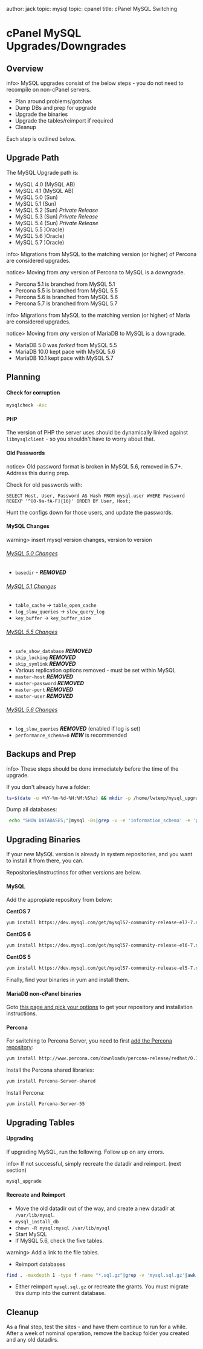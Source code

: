 author: jack
topic: mysql
topic: cpanel
title: cPanel MySQL Switching

cPanel MySQL Upgrades/Downgrades
================================

Overview
--------

info> MySQL upgrades consist of the below steps - you do not need to recompile on non-cPanel servers.

* Plan around problems/gotchas
* Dump DBs and prep for upgrade
* Upgrade the binaries
* Upgrade the tables/reimport if required
* Cleanup

Each step is outlined below.

Upgrade Path
------------

The MySQL Upgrade path is:

* MySQL 4.0 (MySQL AB)
* MySQL 4.1 (MySQL AB)
* MySQL 5.0 (Sun)
* MySQL 5.1 (Sun)
* MySQL 5.2 (Sun) _Private Release_
* MySQL 5.3 (Sun) _Private Release_
* MySQL 5.4 (Sun) _Private Release_
* MySQL 5.5 )Oracle)
* MySQL 5.6 )Oracle)
* MySQL 5.7 )Oracle)

info> Migrations from MySQL to the matching version (or higher) of Percona are considered upgrades.

notice> Moving from _any_ version of Percona to MySQL is a downgrade.

* Percona 5.1 is branched from MySQL 5.1
* Percona 5.5 is branched from MySQL 5.5
* Percona 5.6 is branched from MySQL 5.6
* Percona 5.7 is branched from MySQL 5.7

info> Migrations from MySQL to the matching version (or higher) of Maria are considered upgrades.

notice> Moving from _any_ version of MariaDB to MySQL is a downgrade.

* MariaDB 5.0 was _forked_ from MySQL 5.5
* MariaDB 10.0 kept pace with MySQL 5.6
* MariaDB 10.1 kept pace with MySQL 5.7

Planning
--------

#### Check for corruption ####

```bash
mysqlcheck -Asc
```

#### PHP ####

The version of PHP the server uses should be dynamically linked against `libmysqlclient` - so you shouldn't have to worry about that.

#### Old Passwords ####

notice> Old password format is broken in MySQL 5.6, removed in 5.7+. Address this during prep.

Check for old passwords with:

```mysql
SELECT Host, User, Password AS Hash FROM mysql.user WHERE Password REGEXP '^[0-9a-fA-F]{16}' ORDER BY User, Host;
```

Hunt the configs down for those users, and update the passwords.

#### MySQL Changes ####

warning> insert mysql version changes, version to version

###### [MySQL 5.0 Changes](http://dev.mysql.com/doc/mysqld-version-reference/en/mysqld-version-reference-optvar-changes-5-0.html) ######

* `basedir` - _**REMOVED**_

###### [MySQL 5.1 Changes](http://dev.mysql.com/doc/mysqld-version-reference/en/mysqld-version-reference-optvar-changes-5-1.html) ######

* `table_cache` -> `table_open_cache`
* `log_slow_queries` -> `slow_query_log`
* `key_buffer` -> `key_buffer_size`

###### [MySQL 5.5 Changes](http://dev.mysql.com/doc/mysqld-version-reference/en/mysqld-version-reference-optvar-changes-5-5.html) ######

* `safe_show_database` _**REMOVED**_
* `skip_locking` _**REMOVED**_
* `skip_symlink` _**REMOVED**_
* Various replication options removed - must be set within MySQL
 * `master-host` _**REMOVED**_
 * `master-password` _**REMOVED**_
 * `master-port` _**REMOVED**_
 * `master-user` _**REMOVED**_

###### [MySQL 5.6 Changes](http://dev.mysql.com/doc/mysqld-version-reference/en/mysqld-version-reference-optvar-changes-5-6.html) ######

* `log_slow_queries` _**REMOVED**_ (enabled if log is set)
* `performance_schema=0` _**NEW**_ is recommended

Backups and Prep
----------------

info> These steps should be done immediately before the time of the upgrade.

If you don't already have a folder:

```bash
ts=$(date -u +%Y-%m-%d-%H:%M:%S%z) && mkdir -p /home/lwtemp/mysql_upgrade.$ts && pushd /home/lwtemp/mysql_upgrade.$ts
```

Dump all databases:

```bash
 echo "SHOW DATABASES;"|mysql -Bs|grep -v -e 'information_schema' -e 'performance_schema'|while read i; do echo dumping $i; mysqldump --single-transaction $i|gzip -c > $i.sql.gz; done 
```

Upgrading Binaries
------------------

If your new MySQL version is already in system repositories, and you want to install it from there, you can.

Repositories/instructinos for other versions are below.

#### MySQL ####

Add the appropiate repository from below:

**CentOS 7**

```bash
yum install https://dev.mysql.com/get/mysql57-community-release-el7-7.noarch.rpm
```

**CentOS 6**

```bash
yum install https://dev.mysql.com/get/mysql57-community-release-el6-7.noarch.rpm
```

**CentOS 5**

```bash
yum install https://dev.mysql.com/get/mysql57-community-release-el5-7.noarch.rpm
```

Finally, find your binaries in yum and install them.

#### MariaDB non-cPanel binaries ####

Goto [this page and pick your options](https://downloads.mariadb.org/mariadb/repositories/) to get your repository and installation instructions.

#### Percona ####

For switching to Percona Server, you need to first [add the Percona repository](https://www.percona.com/doc/percona-server/5.5/installation/yum_repo.html):

```bash
yum install http://www.percona.com/downloads/percona-release/redhat/0.1-3/percona-release-0.1-3.noarch.rpm
```

Install the Percona shared libraries:

```bash
yum install Percona-Server-shared
```

Install Percona:

```bash
yum install Percona-Server-55
```

Upgrading Tables
----------------

#### Upgrading ####

If upgrading MySQL, run the following. Follow up on any errors.

info> If not successful, simply recreate the datadir and reimport. (next section)

```bash
mysql_upgrade
```

#### Recreate and Reimport ####

* Move the old datadir out of the way, and create a new datadir at `/var/lib/mysql`.
* `mysql_install_db`
* `chown -R mysql:mysql /var/lib/mysql`
* Start MySQL
* If MySQL 5.6, check the five tables.

warning> Add a link to the file tables.

* Reimport databases

```bash
find . -maxdepth 1 -type f -name "*.sql.gz"|grep -v 'mysql.sql.gz'|awk -F'[/.]' '{$NF=$(NF-1)=""; print}'|while read db; do echo Importing $db; mysql -Bse "CREATE DATABASE IF NOT EXISTS $db;"; gunzip $db.sql.gz|mysql $db; done
```

* Either reimport `mysql.sql.gz` or recreate the grants. You must migrate this dump into the current database.

Cleanup
-------

As a final step, test the sites - and have them continue to run for a while. After a week of nominal operation, remove the backup folder you created and any old datadirs.